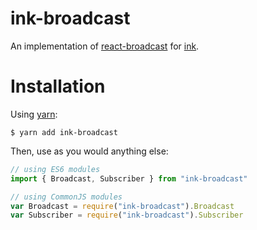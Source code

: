 # ink-broadcast

An implementation of [react-broadcast][react-broadcast] for [ink][ink].

# Installation

Using [yarn][yarn]:

```
$ yarn add ink-broadcast
```

Then, use as you would anything else:

```js
// using ES6 modules
import { Broadcast, Subscriber } from "ink-broadcast"

// using CommonJS modules
var Broadcast = require("ink-broadcast").Broadcast
var Subscriber = require("ink-broadcast").Subscriber
```

[react-broadcast]: https://github.com/ReactTraining/react-broadcast
[ink]: https://github.com/vadimdemedes/ink
[yarn]: https://yarnpkg.com
